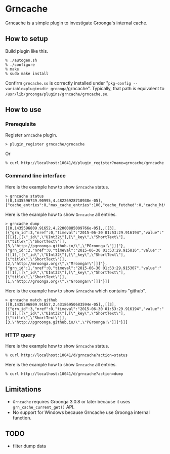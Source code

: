 # Grncache

Grncache is a simple plugin to investigate Groonga's internal cache.

## How to setup

Build plugin like this.

```
% ./autogen.sh
% ./configure
% make
% sudo make install
```

Confirm `grncache.so` is correctly installed under "`pkg-config --variable=pluginsdir groonga`/grncache". Typically, that path is equivalent to `/usr/lib/groonga/plugins/grncache/grncache.so`.

## How to use

### Prerequisite

Register `Grncache` plugin.

```
> plugin_register grncache/grncache
```

Or

```
% curl http://localhost:10041/d/plugin_register?name=grncache/grncache
```

### Command line interface

Here is the example how to show `Grncache` status.

```
> grncache status
[[0,1435596749.90995,4.48226928710938e-05],{"cache_entries":0,"max_cache_entries":100,"cache_fetched":0,"cache_hit":0,"cache_hit_rate":0.0}]
```

Here is the example how to show `Grncache` all entries.

```
> grncache dump
[[0,1435596809.91652,4.22000885009766e-05],,[[3],[{"grn_id":3,"nref":0,"timeval":"2015-06-30 01:53:29.916194","value":"[[[1],[[\"_id\",\"UInt32\"],[\"_key\",\"ShortText\"],[\"title\",\"ShortText\"]],[3,\"http://pgroonga.github.io/\",\"PGroonga!\"]]]"},{"grn_id":2,"nref":0,"timeval":"2015-06-30 01:53:29.915816","value":"[[[1],[[\"_id\",\"UInt32\"],[\"_key\",\"ShortText\"],[\"title\",\"ShortText\"]],[2,\"http://mroonga.org/\",\"Mroonga!\"]]]"},{"grn_id":1,"nref":0,"timeval":"2015-06-30 01:53:29.915307","value":"[[[1],[[\"_id\",\"UInt32\"],[\"_key\",\"ShortText\"],[\"title\",\"ShortText\"]],[1,\"http://groonga.org/\",\"Groonga!\"]]]"}]]
```

Here is the example how to show `Grncache` which contains "github".

```
> grncache match github
[[0,1435596809.91657,2.43186950683594e-05],,[[3],[{"grn_id":3,"nref":0,"timeval":"2015-06-30 01:53:29.916194","value":"[[[1],[[\"_id\",\"UInt32\"],[\"_key\",\"ShortText\"],[\"title\",\"ShortText\"]],[3,\"http://pgroonga.github.io/\",\"PGroonga!\"]]]"}]]
```

### HTTP query

Here is the example how to show `Grncache` status.

```
% curl http://localhost:10041/d/grncache?action=status
```

Here is the example how to show `Grncache` all entries.

```
% curl http://localhost:10041/d/grncache?action=dump
```

## Limitations

* `Grncache` requires Groonga 3.0.8 or later because it uses `grn_cache_current_get()` API.
* No support for Windows because Grncache use Groonga internal function.

## TODO

* filter dump data
